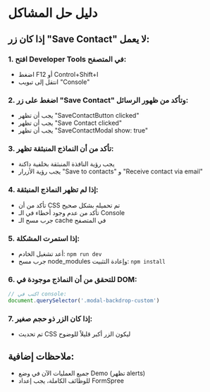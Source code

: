 # دليل حل المشاكل

## إذا كان زر "Save Contact" لا يعمل:

### 1. افتح Developer Tools في المتصفح:
- اضغط F12 أو Control+Shift+I
- انتقل إلى تبويب "Console"

### 2. اضغط على زر "Save Contact" وتأكد من ظهور الرسائل:
- يجب أن تظهر "SaveContactButton clicked"
- يجب أن تظهر "Save Contact clicked"
- يجب أن تظهر "SaveContactModal show: true"

### 3. تأكد من أن النماذج المنبثقة تظهر:
- يجب رؤية النافذة المنبثقة بخلفية داكنة
- يجب رؤية الأزرار "Save to contacts" و "Receive contact via email"

### 4. إذا لم تظهر النماذج المنبثقة:
- تأكد من أن CSS تم تحميله بشكل صحيح
- تأكد من عدم وجود أخطاء في الـ Console
- جرب مسح الـ cache في المتصفح

### 5. إذا استمرت المشكلة:
- أعد تشغيل الخادم: `npm run dev`
- جرب مسح node_modules وإعادة التثبيت: `npm install`

### 6. للتحقق من أن النماذج موجودة في DOM:
```javascript
// اكتب في console:
document.querySelector('.modal-backdrop-custom')
```

### 7. إذا كان الزر ذو حجم صغير:
- تم تحديث CSS ليكون الزر أكبر قليلاً للوضوح

## ملاحظات إضافية:
- جميع العمليات الآن في وضع Demo (تظهر alerts)
- للوظائف الكاملة، يجب إعداد FormSpree
